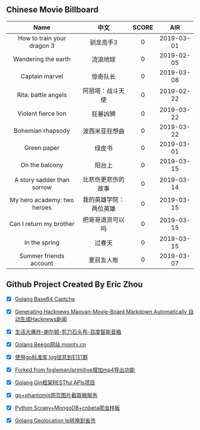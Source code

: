 ## Chinese Movie Billboard
|   Name          | 中文           | SCORE   |  AIR|
|:-------------:|:-------------:| :-----:|:-----:|
|How to train your dragon 3 | 驯龙高手3 |0| 2019-03-01|
|Wandering the earth | 流浪地球 |0| 2019-02-05|
|Captain marvel | 惊奇队长 |0| 2019-03-08|
|Rita: battle angels | 阿丽塔：战斗天使 |0| 2019-02-22|
|Violent fierce lion | 狂暴凶狮 |0| 2019-03-22|
|Bohemian rhapsody | 波西米亚狂想曲 |0| 2019-03-22|
|Green paper | 绿皮书 |0| 2019-03-01|
|On the balcony | 阳台上 |0| 2019-03-15|
|A story sadder than sorrow | 比悲伤更悲伤的故事 |0| 2019-03-14|
|My hero academy: two heroes | 我的英雄学院：两位英雄 |0| 2019-03-15|
|Can I return my brother | 把哥哥退货可以吗 |0| 2019-03-15|
|In the spring | 过春天 |0| 2019-03-15|
|Summer friends account | 夏目友人帐 |0| 2019-03-07|


## Github Project Created By Eric Zhou

- [x] [Golang Base64 Captcha](https://github.com/mojocn/base64Captcha)
- [x] [Generating Hacknews Maoyan-Movie-Board Markdown Automatically 自动生成Hacknews新闻](https://github.com/dejavuzhou/md-genie)
- [x] [生活大爆炸-谢尔顿-剪刀石头布-百度智能音箱](https://github.com/mojocn/dueros-bang-game)
- [x] [Golang Beego网站 mojotv.cn](https://github.com/mojocn/www.mojotv.cn)
- [x] [使用go标准库,log信息到钉钉群](https://github.com/mojocn/dooger)
- [x] [Forked from fogleman/primitive增加mp4导出功能](https://github.com/mojocn/primitive)
- [x] [Golang Gin框架RESTful APIs项目](https://github.com/JJJJJJJerk/ezier-golang-web-api-framework)
- [x] [go+phantomjs网页图片截取微服务](https://github.com/mojocn/screen_shot)
- [x] [Python Scrapy+MongoDB+cnbeta爬虫样板](https://github.com/mojocn/scrapy_mongodb_boilerplate_cnbeta)
- [x] [Golang Geolocation Ip转换到省市](https://github.com/mojocn/ip2location)





